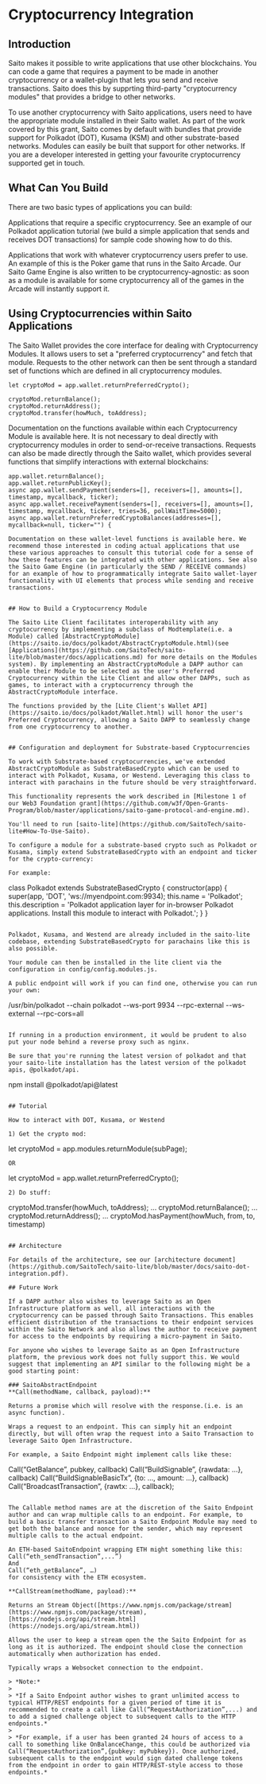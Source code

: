 # Cryptocurrency Integration

## Introduction

Saito makes it possible to write applications that use other blockchains. You can code a game that requires a payment to be made in another cryptocurrency or a wallet-plugin that lets you send and receive transactions. Saito does this by supprting third-party "cryptocurrency modules" that provides a bridge to other networks.

To use another cryptocurrency with Saito applications, users need to have the appropriate module installed in their Saito wallet. As part of the work covered by this grant, Saito comes by default with bundles that provide support for Polkadot (DOT), Kusama (KSM) and other substrate-based networks. Modules can easily be built that support for other networks. If you are a developer interested in getting your favourite cryptocurrency supported get in touch.

## What Can You Build

There are two basic types of applications you can build:

Applications that require a specific cryptocurrency. See an example of our Polkadot application tutorial (we build a simple application that sends and receives DOT transactions) for sample code showing how to do this.

Applications that work with whatever cryptocurrency users prefer to use. An example of this is the Poker game that runs in the Saito Arcade. Our Saito Game Engine is also written to be cryptocurrency-agnostic: as soon as a module is available for some cryptocurrency all of the games in the Arcade will instantly support it.

## Using Cryptocurrencies within Saito Applications

The Saito Wallet provides the core interface for dealing with Cryptocurrency Modules. It allows users to set a "preferred cryptocurrency" and fetch that module. Requests to the other network can then be sent through a standard set of functions which are defined in all cryptocurrency modules.

```
let cryptoMod = app.wallet.returnPreferredCrypto();

cryptoMod.returnBalance();
cryptoMod.returnAddress();
cryptoMod.transfer(howMuch, toAddress);
```

Documentation on the functions available within each Cryptocurrency Module is available here. It is not necessary to deal directly with cryptocurrency modules in order to send-or-receive transactions. Requests can also be made directly through the Saito wallet, which provides several functions that simplify interactions with external blockchains:

```
app.wallet.returnBalance();
app.wallet.returnPublicKey();
async app.wallet.sendPayment(senders=[], receivers=[], amounts=[], timestamp, mycallback, ticker);
async app.wallet.receivePayment(senders=[], receivers=[], amounts=[], timestamp, mycallback, ticker, tries=36, pollWaitTime=5000);
async app.wallet.returnPreferredCryptoBalances(addresses=[], mycallback=null, ticker="") {

Documentation on these wallet-level functions is available here. We recommend those interested in coding actual applications that use these various approaches to consult this tutorial code for a sense of how these features can be integrated with other applications. See also the Saito Game Engine (in particularly the SEND / RECEIVE commands) for an example of how to programmatically integrate Saito wallet-layer functionality with UI elements that process while sending and receive transactions.


## How to Build a Cryptocurrency Module

The Saito Lite Client facilitates interoperability with any cryptocurrency by implementing a subclass of Modtemplate(i.e. a Module) called [AbstractCryptoModule](https://saito.io/docs/polkadot/AbstractCryptoModule.html)(see [Applications](https://github.com/SaitoTech/saito-lite/blob/master/docs/applications.md) for more details on the Modules system). By implementing an AbstractCryptoModule a DAPP author can enable their Module to be selected as the user's Preferred Cryptocurrency within the Lite Client and allow other DAPPs, such as games, to interact with a cryptocurrency through the AbstractCryptoModule interface.

The functions provided by the [Lite Client's Wallet API](https://saito.io/docs/polkadot/Wallet.html) will honor the user's Preferred Cryptocurrency, allowing a Saito DAPP to seamlessly change from one cryptocurrency to another.


## Configuration and deployment for Substrate-based Cryptocurrencies

To work with Substrate-based cryptocurrencies, we've extended AbstractCryptoModule as SubstrateBasedCrypto which can be used to interact with Polkadot, Kusama, or Westend. Leveraging this class to interact with parachains in the future should be very straightforward.

This functionality represents the work described in [Milestone 1 of our Web3 Foundation grant](https://github.com/w3f/Open-Grants-Program/blob/master/applications/saito-game-protocol-and-engine.md).

You'll need to run [saito-lite](https://github.com/SaitoTech/saito-lite#How-To-Use-Saito). 

To configure a module for a substrate-based crypto such as Polkadot or Kusama, simply extend SubstrateBasedCrypto with an endpoint and ticker for the crypto-currency:

For example:

```
class Polkadot extends SubstrateBasedCrypto {
  constructor(app) {
    super(app, 'DOT', 'ws://myendpoint.com:9934);
    this.name = 'Polkadot';
    this.description = 'Polkadot application layer for in-browser Polkadot applications. Install this module to interact with Polkadot.';
  }
}
```

Polkadot, Kusama, and Westend are already included in the saito-lite codebase, extending SubstrateBasedCrypto for parachains like this is also possible.

Your module can then be installed in the lite client via the configuration in config/config.modules.js.

A public endpoint will work if you can find one, otherwise you can run your own:

```
/usr/bin/polkadot --chain polkadot --ws-port 9934 --rpc-external --ws-external --rpc-cors=all
```

If running in a production environment, it would be prudent to also put your node behind a reverse proxy such as nginx.

Be sure that you're running the latest version of polkadot and that your saito-lite installation has the latest version of the polkadot apis, @polkadot/api.

```
npm install @polkadot/api@latest
```

## Tutorial

How to interact with DOT, Kusama, or Westend 

1) Get the crypto mod:
```
let cryptoMod = app.modules.returnModule(subPage);
```
OR
```
let cryptoMod = app.wallet.returnPreferredCrypto();
```
2) Do stuff:
```
cryptoMod.transfer(howMuch, toAddress);
...
cryptoMod.returnBalance();
...
cryptoMod.returnAddress();
...
cryptoMod.hasPayment(howMuch, from, to, timestamp)
```

## Architecture

For details of the architecture, see our [architecture document](https://github.com/SaitoTech/saito-lite/blob/master/docs/saito-dot-integration.pdf).

## Future Work

If a DAPP author also wishes to leverage Saito as an Open Infrastructure platform as well, all interactions with the cryptocurrency can be passed through Saito Transactions. This enables efficient distribution of the transactions to their endpoint services within the Saito Network and also allows the author to receive payment for access to the endpoints by requiring a micro-payment in Saito.

For anyone who wishes to leverage Saito as an Open Infrastructure platform, the previous work does not fully support this. We would suggest that implementing an API similar to the following might be a good starting point:

### SaitoAbstractEndpoint
**Call(methodName, callback, payload):**

Returns a promise which will resolve with the response.(i.e. is an async function).

Wraps a request to an endpoint. This can simply hit an endpoint directly, but will often wrap the request into a Saito Transaction to leverage Saito Open Infrastructure.

For example, a Saito Endpoint might implement calls like these:
```
Call(“GetBalance”, pubkey, callback)
Call(“BuildSignable”, {rawdata: ...}, callback)
Call(“BuildSignableBasicTx”, {to: …, amount: ...}, callback)
Call(“BroadcastTransaction”, {rawtx: …}, callback);
```

The Callable method names are at the discretion of the Saito Endpoint author and can wrap multiple calls to an endpoint. For example, to build a basic transfer transaction a Saito Endpoint Module may need to get both the balance and nonce for the sender, which may represent multiple calls to the actual endpoint.

An ETH-based SaitoEndpoint wrapping ETH might something like this:
Call(“eth_sendTransaction”,...”)
And
Call(“eth_getBalance”, …)
for consistency with the ETH ecosystem.

**CallStream(methodName, payload):**

Returns an Stream Object([https://www.npmjs.com/package/stream](https://www.npmjs.com/package/stream), [https://nodejs.org/api/stream.html](https://nodejs.org/api/stream.html))

Allows the user to keep a stream open the the Saito Endpoint for as long as it is authorized. The endpoint should close the connection automatically when authorization has ended.

Typically wraps a Websocket connection to the endpoint.

> *Note:*
>
> *If a Saito Endpoint author wishes to grant unlimited access to typical HTTP/REST endpoints for a given period of time it is recommended to create a call like Call(“RequestAuthorization”,...) and to add a signed challenge object to subsequent calls to the HTTP endpoints.*
> 
> *For example, if a user has been granted 24 hours of access to a call to something like OnBalanceChange, this could be authorized via Call(“RequestAuthorization”,{pubkey: myPubkey}). Once authorized, subsequent calls to the endpoint would sign dated challenge tokens from the endpoint in order to gain HTTP/REST-style access to those endpoints.*
